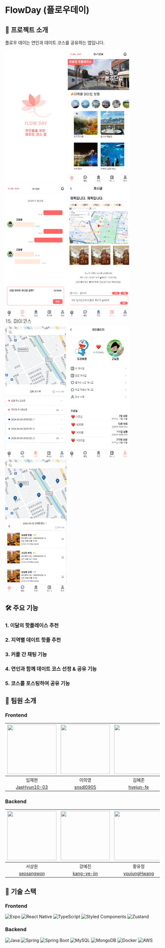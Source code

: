 # FlowDay (플로우데이)

## 📱 프로젝트 소개

플로우 데이는 연인과 데이트 코스를 공유하는 앱입니다.

<img src="image.png" width="200px">
<img src="image-1.png" width="200px">
<img src="image-3.png" width="200px">
<img src="image-4.png" width="200px">
<img src="image-6.png" width="200px">
<img src="image-7.png" width="200px">
<img src="image-8.png" width="200px">

## 🛠 주요 기능

### 1. 이달의 핫플레이스 추천

### 2. 지역별 데이트 핫플 추천

### 3. 커플 간 채팅 기능

### 4. 연인과 함께 데이트 코스 선정 & 공유 기능

### 5. 코스를 포스팅하여 공유 기능

## 👥 팀원 소개

### Frontend

| <img src="https://avatars.githubusercontent.com/u/174772263?v=4" width="160" height="160"> | <img src="https://avatars.githubusercontent.com/u/105384780?v=4" width="160" height="160"> | <img src="https://avatars.githubusercontent.com/u/175666899?v=4" width="160" height="160"> |
| :----------------------------------------------------------------------------------------: | :----------------------------------------------------------------------------------------: | :----------------------------------------------------------------------------------------: |
|                                           임재현                                           |                                           이의영                                           |                                           김혜준                                           |
|                      [JaeHyun10-03](https://github.com/JaeHyun10-03)                       |                         [snsdl0905](https://github.com/snsdl0905)                          |                         [hyejun-fe](https://github.com/hyejun-fe)                          |

### Backend

| <img src="https://avatars.githubusercontent.com/u/39723498?v=4" width="160" height="160"> | <img src="https://avatars.githubusercontent.com/u/143896003?v=4" width="160" height="160"> | <img src="https://avatars.githubusercontent.com/u/78125105?v=4" width="160" height="160"> | <img src="https://avatars.githubusercontent.com/u/121223022?v=4" width="160" height="160"> | <img src="https://avatars.githubusercontent.com/u/145197184?v=4" width="160" height="160"> |
| :---------------------------------------------------------------------------------------: | :----------------------------------------------------------------------------------------: | :---------------------------------------------------------------------------------------: | :----------------------------------------------------------------------------------------: | :----------------------------------------------------------------------------------------: |
|                                          서상원                                           |                                           강예진                                           |                                          황유정                                           |                                           임재영                                           |                                           천영상                                           |
|                        [seosangwon](https://github.com/seosangwon)                        |                       [kang-ye-jin](https://github.com/kang-ye-jin)                        |                      [youjungHwang](https://github.com/youjungHwang)                      |                            [asklas](https://github.com/asklas)                             |                     [CHUNYOUNGSANG](https://github.com/CHUNYOUNGSANG)                      |

## 🔧 기술 스택

### Frontend

![Expo](https://img.shields.io/badge/Expo-20232A?style=for-the-badge&logo=expo&logoColor=white)
![React Native](https://img.shields.io/badge/React_Native-20232A?style=for-the-badge&logo=react&logoColor=61DAFB)
![TypeScript](https://img.shields.io/badge/TypeScript-007ACC?style=for-the-badge&logo=typescript&logoColor=white)
![Styled Components](https://img.shields.io/badge/Styled_Components-DB7093?style=for-the-badge&logo=styled-components&logoColor=white)
![Zustand](https://img.shields.io/badge/Zustand-593D88?style=for-the-badge&logo=react&logoColor=white)

### Backend

![Java](https://img.shields.io/badge/Java-ED8B00?style=for-the-badge&logo=openjdk&logoColor=white)
![Spring](https://img.shields.io/badge/Spring-6DB33F?style=for-the-badge&logo=spring&logoColor=white)
![Spring Boot](https://img.shields.io/badge/Spring_Boot-6DB33F?style=for-the-badge&logo=spring-boot&logoColor=white)
![MySQL](https://img.shields.io/badge/MySQL-00000F?style=for-the-badge&logo=mysql&logoColor=white)
![MongoDB](https://img.shields.io/badge/MongoDB-47A248?style=for-the-badge&logo=mongodb&logoColor=white)
![Docker](https://img.shields.io/badge/Docker-2496ED?style=for-the-badge&logo=docker&logoColor=white)
![AWS](https://img.shields.io/badge/AWS-232F3E?style=for-the-badge&logo=amazonaws&logoColor=white)
